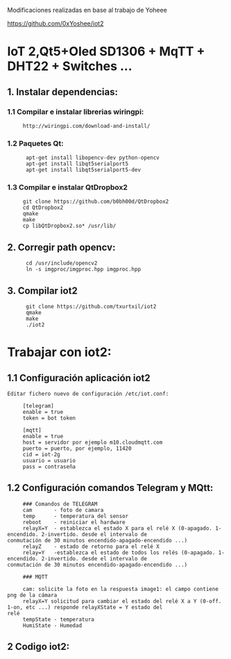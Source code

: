 Modificaciones realizadas en base al trabajo de Yoheee

https://github.com/0xYoshee/iot2

# IoT 2,Qt5+Oled SD1306 + MqTT + DHT22 + Switches ...

## 1. Instalar dependencias:

###     1.1 Compilar e instalar librerias wiringpi:
         http://wiringpi.com/download-and-install/

###     1.2 Paquetes Qt:

          apt-get install libopencv-dev python-opencv
          apt-get install libqt5serialport5
          apt-get install libqt5serialport5-dev

###      1.3 Compilar e instalar QtDropbox2
         git clone https://github.com/b0bh00d/QtDropbox2
         cd QtDropbox2
         qmake
         make
         cp libQtDropbox2.so* /usr/lib/
## 2. Corregir path opencv:
          cd /usr/include/opencv2
          ln -s imgproc/imgproc.hpp imgproc.hpp

## 3. Compilar iot2

          git clone https://github.com/txurtxil/iot2
          qmake
          make
          ./iot2


# Trabajar con iot2:

## 1.1 Configuración aplicación iot2
    Editar fichero nuevo de configuración /etc/iot.conf:
    
         [telegram]
         enable = true
         token = bot token

         [mqtt]
         enable = true
         host = servidor por ejemplo m10.cloudmqtt.com
         puerto = puerto, por ejemplo, 11420
         cid = iot-2g
         usuario = usuario
         pass = contraseña
         
## 1.2 Configuración comandos Telegram y MQtt:
         ### Comandos de TELEGRAM
         cam       - foto de camara
         temp      - temperatura del sensor
         reboot    - reiniciar el hardware
         relayX=Y  - establezca el estado X para el relé X (0-apagado. 1-encendido. 2-invertido. desde el intervalo de                               conmutación de 30 minutos encendido-apagado-encendido ...)
         relayZ    - estado de retorno para el relé X
         relay=Y   -establezca el estado de todos los relés (0-apagado. 1-encendido. 2-invertido. desde el intervalo de                              conmutación de 30 minutos encendido-apagado-encendido ...)

         ### MQTT

         cam: solicite la foto en la respuesta image1: el campo contiene png de la cámara
         relayX=Y solicitud para cambiar el estado del relé X a Y (0-off. 1-on, etc ...) responde relayXState = Y estado del                       relé
         tempState - temperatura
         HumiState - Humedad



## 2 Codigo iot2:

